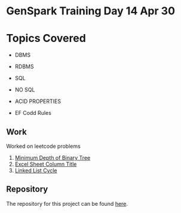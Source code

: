 # GenSpark Training Day 14 Apr 30

# Topics Covered

* DBMS

* RDBMS

* SQL

* NO SQL

* ACID PROPERTIES

* EF Codd Rules

## Work

Worked on leetcode problems

1. [Minimum Depth of Binary Tree](https://leetcode.com/problems/minimum-depth-of-binary-tree/)
2. [Excel Sheet Column Title](https://leetcode.com/problems/excel-sheet-column-title/)
3. [Linked List Cycle](https://leetcode.com/problems/linked-list-cycle/)


## Repository

The repository for this project can be found [here](https://github.com/gayat19/FSD09Apr2024).